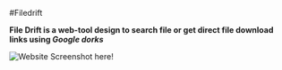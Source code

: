 #Filedrift

**File Drift is a web-tool design to search file or get direct file download links using _Google dorks_**


![Website Screenshot here!](https://github.com/5tupidbrain/Portfolio_v3/blob/master/Filedrift.png?raw=true)
